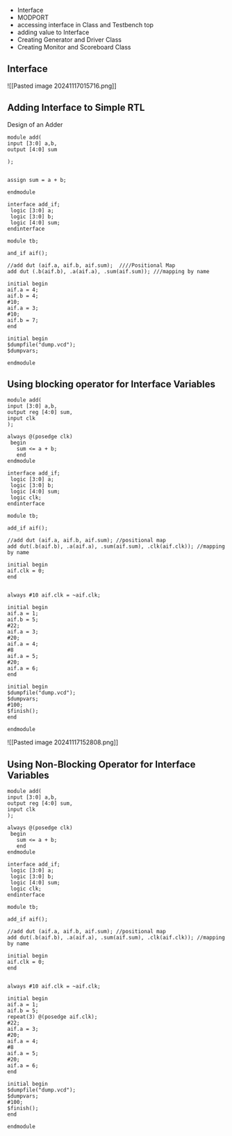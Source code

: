 - Interface
- MODPORT
- accessing interface in Class and Testbench top
- adding value to Interface
- Creating Generator and Driver Class
- Creating Monitor and Scoreboard Class

## Interface
![[Pasted image 20241117015716.png]]

## Adding Interface to Simple RTL

   Design of an Adder
```
module add(
input [3:0] a,b,
output [4:0] sum

);


assign sum = a + b;

endmodule
```
```
interface add_if;
 logic [3:0] a;
 logic [3:0] b;
 logic [4:0] sum; 
endinterface

module tb;

and_if aif();

//add dut (aif.a, aif.b, aif.sum);  ////Positional Map
add dut (.b(aif.b), .a(aif.a), .sum(aif.sum)); ///mapping by name

initial begin
aif.a = 4;
aif.b = 4;
#10;
aif.a = 3;
#10;
aif.b = 7;
end

initial begin
$dumpfile("dump.vcd");
$dumpvars;

endmodule
```
## Using blocking operator for Interface Variables
```
module add(
input [3:0] a,b,
output reg [4:0] sum, 
input clk
);

always @(posedge clk)
 begin
   sum <= a + b; 
   end
endmodule
```


```
interface add_if; 
 logic [3:0] a;
 logic [3:0] b; 
 logic [4:0] sum; 
 logic clk; 
endinterface

module tb;

add_if aif();

//add dut (aif.a, aif.b, aif.sum); //positional map
add dut(.b(aif.b), .a(aif.a), .sum(aif.sum), .clk(aif.clk)); //mapping by name

initial begin
aif.clk = 0;
end


always #10 aif.clk = ~aif.clk;

initial begin
aif.a = 1;
aif.b = 5; 
#22;
aif.a = 3;
#20;
aif.a = 4; 
#8
aif.a = 5; 
#20;
aif.a = 6;
end

initial begin
$dumpfile("dump.vcd");
$dumpvars;
#100;
$finish();
end

endmodule

```
![[Pasted image 20241117152808.png]]

## Using Non-Blocking Operator for Interface Variables

```
module add(
input [3:0] a,b,
output reg [4:0] sum, 
input clk
);

always @(posedge clk)
 begin
   sum <= a + b; 
   end
endmodule

```

```
interface add_if; 
 logic [3:0] a;
 logic [3:0] b; 
 logic [4:0] sum; 
 logic clk; 
endinterface

module tb;

add_if aif();

//add dut (aif.a, aif.b, aif.sum); //positional map
add dut(.b(aif.b), .a(aif.a), .sum(aif.sum), .clk(aif.clk)); //mapping by name

initial begin
aif.clk = 0;
end


always #10 aif.clk = ~aif.clk;

initial begin
aif.a = 1;
aif.b = 5; 
repeat(3) @(posedge aif.clk);
#22;
aif.a = 3;
#20;
aif.a = 4; 
#8
aif.a = 5; 
#20;
aif.a = 6;
end

initial begin
$dumpfile("dump.vcd");
$dumpvars;
#100;
$finish();
end

endmodule
```